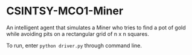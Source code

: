 # CSINTSY-MCO1-Miner

An intelligent agent that simulates a Miner who tries to find a pot of gold while avoiding pits on a rectangular grid of n x n squares.

To run, enter `python driver.py` through command line.
